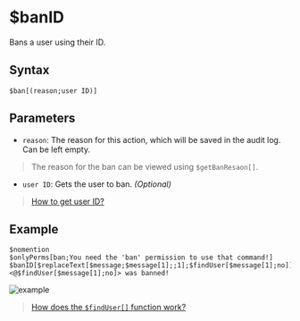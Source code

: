 # $banID
Bans a user using their ID.


## Syntax
```
$ban[(reason;user ID)]
```

## Parameters
- `reason`: The reason for this action, which will be saved in the audit log. Can be left empty.
> The reason for the ban can be viewed using `$getBanResaon[]`.
- `user ID`: Gets the user to ban. _(Optional)_
> [How to get user ID?](https://support.discord.com/hc/en-us/articles/206346498-Where-can-I-find-my-User-Server-Message-ID-)
## Example
```
$nomention
$onlyPerms[ban;You need the 'ban' permission to use that command!]
$banID[$replaceText[$message;$message[1];;1];$findUser[$message[1];no]]
<@$findUser[$message[1];no]> was banned!
```
![example](https://user-images.githubusercontent.com/113303649/210044732-e0db835b-693d-483b-b4da-b57ae4e39081.png)


> [How does the `$findUser[]` function work?](../bdscript/findUser.md)
